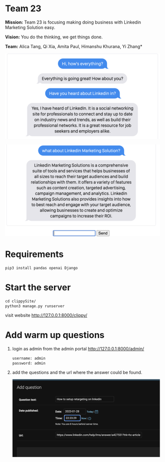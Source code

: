 # Team 23
**Mission:** Team 23 is focusing making doing business with Linkedin Marketing Solution easy.

**Vision:** You do the thinking, we get things done.

**Team:** Alica Tang, Qi Xia, Amita Paul, Himanshu Khurana, Yi Zhang*

![what's Linkedin](https://github.com/aliciatang/team23/blob/main/static/1.png?raw=true)

![what's LMS](https://github.com/aliciatang/team23/blob/main/static/2.png?raw=true)

# Requirements

```
pip3 install pandas openai Django
```

# Start the server

```
cd clippySite/
python3 manage.py runserver
```
visit website http://127.0.0.1:8000/clippy/

# Add warm up questions
1. login as admin from the admin portal
    http://127.0.0.1:8000/admin/
    ```
    username: admin
    password: admin
    ```
2. add the questions and the url where the answer could be found.

   ![add question](https://github.com/aliciatang/team23/blob/main/static/retargeting.png?raw=true)


